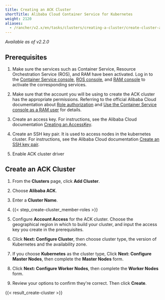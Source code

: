 ```yaml
---
title: Creating an ACK Cluster
shortTitle: Alibaba Cloud Container Service for Kubernetes
weight: 2120
aliases:
  - /rancher/v2.x/en/tasks/clusters/creating-a-cluster/create-cluster-ack/
---
```


_Available as of v2.2.0_

## Prerequisites

1. Make sure the services such as Container Service, Resource Orchestration Service (ROS), and RAM have been activated. Log in to the [Container Service console](https://cs.console.aliyun.com), [ROS console](https://ros.console.aliyun.com), and [RAM console](https://ram.console.aliyun.com) to activate the corresponding services.

1. Make sure that the account you will be using to create the ACK cluster has the appropriate permissions. Referring to the official Alibaba Cloud documentation about [Role authorization](https://www.alibabacloud.com/help/doc-detail/86483.htm) and [Use the Container Service console as a RAM user](https://www.alibabacloud.com/help/doc-detail/86484.htm) for details.

1. Create an access key. For instructions, see the Alibaba Cloud documentation [Creating an AccessKey](https://www.alibabacloud.com/help/doc-detail/53045.html).

1. Create an SSH key pair. It is used to access nodes in the kubernetes cluster. For instructions, see the Alibaba Cloud documentation [Create an SSH key pair](https://www.alibabacloud.com/help/doc-detail/51793.htm).

1. Enable ACK cluster driver

## Create an ACK Cluster

1. From the **Clusters** page, click **Add Cluster**.

1. Choose **Alibaba ACK**.

1. Enter a **Cluster Name**.

1. {{< step_create-cluster_member-roles >}}

1. Configure **Account Access** for the ACK cluster. Choose the geographical region in which to build your cluster, and input the access key you create in the prerequisites.

1. Click **Next: Configure Cluster**, then choose cluster type, the version of Kubernetes and the availability zone.

1. If you choose **Kubernetes** as the cluster type, Click **Next: Configure Master Nodes**, then complete the **Master Nodes** form.

1. Click **Next: Configure Worker Nodes**, then complete the **Worker Nodes** form.

1. Review your options to confirm they're correct. Then click **Create**.

{{< result_create-cluster >}}

